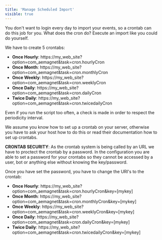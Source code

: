 ```yaml
---
title: 'Manage Scheduled Import'
visible: true
---
```


You don't want to login every day to import your events, so a crontab can do this job for you. What does the cron do? Execute an import like you could do yourself. 

We have to create 5 crontabs:

* **Once Hourly**:  https://my_web_site?option=com_aemagnet&task=cron.hourlyCron
* **Once Month**: https://my_web_site?option=com_aemagnet&task=cron.monthlyCron
* **Once Weekly**: https://my_web_site?option=com_aemagnet&task=cron.weeklyCron
* **Once Daily**: https://my_web_site?option=com_aemagnet&task=cron.dailyCron
* **Twice Daily**: https://my_web_site?option=com_aemagnet&task=cron.twicedailyCron

Even if you run the script too often, a check is made in order to respect the periodicity interval.

We assume you know how to set up a crontab on your server, otherwise you have to ask your host how to do this or read their documentation how to set up crontabs.

**CRONTAB SECURITY**: As the crontab system is being called by an URL we have to proctect the crontab by a password. In the configuration you are able to set a password for your crontabs so they cannot be accessed by a user, bot or anything else without knowing the key/password.

Once you have set the password, you have to change the URI's to the crontab:
* **Once Hourly**:  https://my_web_site?option=com_aemagnet&task=cron.hourlyCron&key=[mykey]
* **Once Month**: https://my_web_site?option=com_aemagnet&task=cron.monthlyCron&key=[mykey]
* **Once Weekly**: https://my_web_site?option=com_aemagnet&task=cron.weeklyCron&key=[mykey]
* **Once Daily**: https://my_web_site?option=com_aemagnet&task=cron.dailyCron&key=[mykey]
* **Twice Daily**: https://my_web_site?option=com_aemagnet&task=cron.twicedailyCron&key=[mykey]
